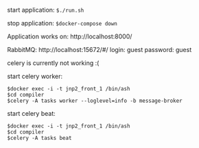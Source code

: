 start application:
```$./run.sh```

stop application:
```$docker-compose down```

Application works on:
http://localhost:8000/

RabbitMQ:
http://localhost:15672/#/
login: guest
password: guest


celery is currently not working :(

start celery worker:
```
$docker exec -i -t jnp2_front_1 /bin/ash
$cd compiler
$celery -A tasks worker --loglevel=info -b message-broker
```

start celery beat:
```
$docker exec -i -t jnp2_front_1 /bin/ash
$cd compiler
$celery -A tasks beat
```

